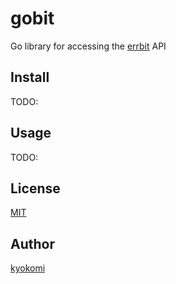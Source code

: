 gobit
========================

Go library for accessing the [errbit](https://github.com/errbit/errbit) API

## Install

TODO:

## Usage

TODO:

## License

[MIT](https://github.com/kyokomi/gobit/blob/master/LICENSE)

## Author

[kyokomi](https://github.com/kyokomi)
